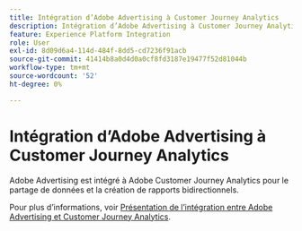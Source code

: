 ```yaml
---
title: Intégration d’Adobe Advertising à Customer Journey Analytics
description: Intégration d’Adobe Advertising à Customer Journey Analytics
feature: Experience Platform Integration
role: User
exl-id: 8d09d6a4-114d-484f-8dd5-cd7236f91acb
source-git-commit: 41414b8a0d4d0a0cf8fd3187e19477f52d81044b
workflow-type: tm+mt
source-wordcount: '52'
ht-degree: 0%

---
```


# Intégration d’Adobe Advertising à Customer Journey Analytics

Adobe Advertising est intégré à Adobe Customer Journey Analytics pour le partage de données et la création de rapports bidirectionnels.

Pour plus d’informations, voir [Présentation de l’intégration entre Adobe Advertising et Customer Journey Analytics](https://experienceleague.adobe.com/fr/docs/advertising/integrations/customer-journey-analytics/overview).
